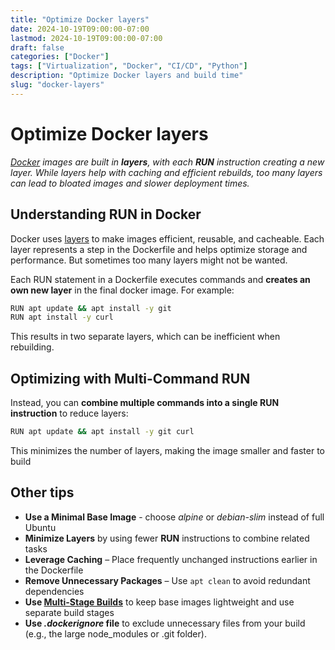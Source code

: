 ```yaml
---
title: "Optimize Docker layers"
date: 2024-10-19T09:00:00-07:00
lastmod: 2024-10-19T09:00:00-07:00
draft: false
categories: ["Docker"]
tags: ["Virtualization", "Docker", "CI/CD", "Python"]
description: "Optimize Docker layers and build time"
slug: "docker-layers"
---
```

# Optimize Docker layers

*[Docker](https://www.docker.com/) images are built in **layers**, with each **RUN** instruction creating a new layer. While layers help with caching and efficient rebuilds, too many layers can lead to bloated images and slower deployment times.*

## Understanding RUN in Docker

Docker uses [layers](https://docs.docker.com/get-started/docker-concepts/building-images/understanding-image-layers/) to make images efficient, reusable, and cacheable. Each layer represents a step in the Dockerfile and helps optimize storage and performance. But sometimes too many layers might not be wanted.

Each RUN statement in a Dockerfile executes commands and **creates an own new layer** in the final docker image. For example:

```bash
RUN apt update && apt install -y git
RUN apt install -y curl
```

This results in two separate layers, which can be inefficient when rebuilding.

## Optimizing with Multi-Command RUN

Instead, you can **combine multiple commands into a single RUN instruction** to reduce layers:

```bash
RUN apt update && apt install -y git curl
```

This minimizes the number of layers, making the image smaller and faster to build

## Other tips

- **Use a Minimal Base Image** - choose *alpine* or *debian-slim* instead of full Ubuntu
- **Minimize Layers** by using fewer **RUN** instructions to combine related tasks
- **Leverage Caching** – Place frequently unchanged instructions earlier in the Dockerfile
- **Remove Unnecessary Packages** – Use ```apt clean``` to avoid redundant dependencies
- **Use [Multi-Stage Builds](https://docs.docker.com/build/building/multi-stage/)** to keep base images lightweight and use separate build stages
- **Use *.dockerignore* file** to exclude unnecessary files from your build (e.g., the large node_modules or .git folder).